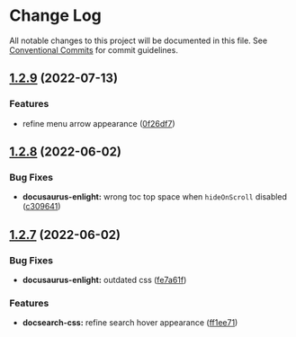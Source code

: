# Change Log

All notable changes to this project will be documented in this file.
See [Conventional Commits](https://conventionalcommits.org) for commit guidelines.

## [1.2.9](https://github.com/signcl/openbayes-ui/compare/v1.2.8...v1.2.9) (2022-07-13)


### Features

* refine menu arrow appearance ([0f26df7](https://github.com/signcl/openbayes-ui/commit/0f26df732210c7bf2477d8da655a6e756887680d))





## [1.2.8](https://github.com/signcl/openbayes-ui/compare/v1.2.7...v1.2.8) (2022-06-02)


### Bug Fixes

* **docusaurus-enlight:** wrong toc top space when `hideOnScroll` disabled ([c309641](https://github.com/signcl/openbayes-ui/commit/c3096412f06bcd13ed8497f57b7cc6b9349b6cd3))





## [1.2.7](https://github.com/signcl/openbayes-ui/compare/v1.2.6...v1.2.7) (2022-06-02)


### Bug Fixes

* **docusaurus-enlight:** outdated css ([fe7a61f](https://github.com/signcl/openbayes-ui/commit/fe7a61f68897106a2635666d407a3a46736bccfa))


### Features

* **docsearch-css:** refine search hover appearance ([ff1ee71](https://github.com/signcl/openbayes-ui/commit/ff1ee719ae07d99c0dc7024ecfcfe5fca80f68b9))
